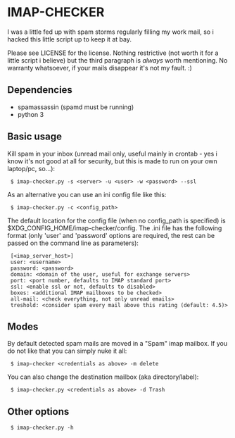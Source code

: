 IMAP-CHECKER
============

I was a little fed up with spam storms regularly filling my work mail, 
so i hacked this little script up to keep it at bay. 

Please see LICENSE for the license. Nothing restrictive (not worth it for a
little script i believe) but the third paragraph is *always* worth mentioning.
No warranty whatsoever, if your mails disappear it's not my fault. :)

Dependencies
------------

- spamassassin (spamd must be running)
- python 3


Basic usage
-----------

Kill spam in your inbox (unread mail only, useful mainly in crontab - yes i know 
it's not good at all for security, but this is made to run on your own 
laptop/pc, so...):
     
     $ imap-checker.py -s <server> -u <user> -w <password> --ssl

As an alternative you can use an ini config file like this:

     $ imap-checker.py -c <config_path>

The default location for the config file (when no config_path is specified) is
$XDG_CONFIG_HOME/imap-checker/config. The .ini file has the following format
(only 'user' and 'password' options are required, the rest can be passed on the
command line as parameters):

     [<imap_server_host>]
     user: <username>
     password: <password>
     domain: <domain of the user, useful for exchange servers>
     port: <port number, defaults to IMAP standard port>
     ssl: <enable ssl or not, defaults to disabled>
     boxes: <additional IMAP mailboxes to be checked>
     all-mail: <check everything, not only unread emails>
     treshold: <consider spam every mail above this rating (default: 4.5)>

Modes
-----

By default detected spam mails are moved in a "Spam" imap mailbox. 
If you do not like that you can simply nuke it all:

     $ imap-checker <credentials as above> -m delete

You can also change the destination mailbox (aka directory/label):

     $ imap-checker.py <credentials as above> -d Trash

Other options
-------------

     $ imap-checker.py -h



